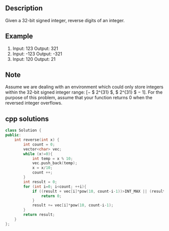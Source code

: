 Description
--
Given a 32-bit signed integer, reverse digits of an integer.

Example
--
1. Input: 123 Output: 321
2. Input: -123 Output: -321
3. Input: 120 Output: 21

Note
--
Assume we are dealing with an environment which could only store integers within the 32-bit signed integer range: [− $ 2^{31} $,  $ 2^{31} $ − 1]. For the purpose of this problem, assume that your function returns 0 when the reversed integer overflows.

cpp solutions
---
```cpp
class Solution {
public:
    int reverse(int x) {
        int count = 0;
        vector<char> vec;
        while (x!=0){
            int temp = x % 10;
            vec.push_back(temp);
            x = x/10;
            count ++;
        }
        int result = 0;
        for (int i=0; i<count; ++i){
            if ((result + vec[i]*pow(10, count-i-1))>INT_MAX || (result + vec[i]*pow(10, count-i-1))<INT_MIN){
                return 0;
            }
            result += vec[i]*pow(10, count-i-1);
        }
        return result;
    }
};
```
